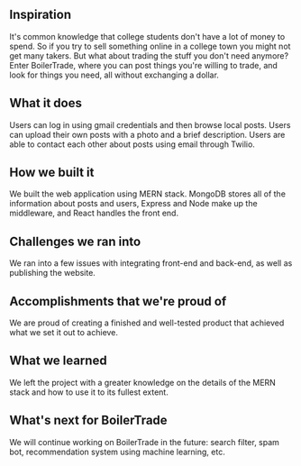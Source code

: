 ## Inspiration
It's common knowledge that college students don't have a lot of money to spend. So if you try to sell something online in a college town you might not get many takers. But what about trading the stuff you don't need anymore? Enter BoilerTrade, where you can post things you're willing to trade, and look for things you need, all without exchanging a dollar. 
## What it does
Users can log in using gmail credentials and then browse local posts. Users can upload their own posts with a photo and a brief description. Users are able to contact each other about posts using email through Twilio.
## How we built it
We built the web application using MERN stack. MongoDB stores all of the information about posts and users, Express and Node make up the middleware, and React handles the front end.
## Challenges we ran into
We ran into a few issues with integrating front-end and back-end, as well as publishing the website.
## Accomplishments that we're proud of
We are proud of creating a finished and well-tested product that achieved what we set it out to achieve.
## What we learned
We left the project with a greater knowledge on the details of the MERN stack and how to use it to its fullest extent. 
## What's next for BoilerTrade
We will continue working on BoilerTrade in the future: search filter, spam bot, recommendation system using machine learning, etc. 
